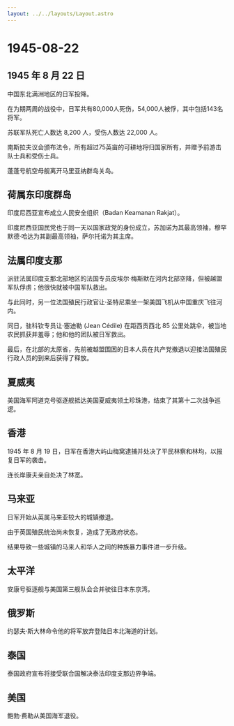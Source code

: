 ```yaml
---
layout: ../../layouts/Layout.astro
---
```


# 1945-08-22

## 1945 年 8 月 22 日

中国东北满洲地区的日军投降。

在为期两周的战役中，日军共有80,000人死伤，54,000人被俘，其中包括143名将军。

苏联军队死亡人数达 8,200 人，受伤人数达 22,000 人。

南斯拉夫议会颁布法令，所有超过75英亩的可耕地将归国家所有，并赠予前游击队士兵和受伤士兵。

蓬蓬号航空母舰离开马里亚纳群岛关岛。

## 荷属东印度群岛

印度尼西亚宣布成立人民安全组织（Badan Keamanan Rakjat）。

印度尼西亚国民党也于同一天以国家政党的身份成立，苏加诺为其最高领袖，穆罕默德·哈达为其副最高领袖，萨尔托诺为其主席。

## 法属印度支那

派驻法属印度支那北部地区的法国专员皮埃尔·梅斯默在河内北部空降，但被越盟军队俘虏；他很快就被中国军队救出。

与此同时，另一位法国殖民行政官让·圣特尼乘坐一架美国飞机从中国重庆飞往河内。

同日，驻科钦专员让·塞迪勒 (Jean Cédile) 在距西贡西北 85
公里处跳伞，被当地农民抓获并羞辱；他和他的团队被日军救出。

最后，在北部的太原省，先前被越盟围困的日本人员在共产党撤退以迎接法国殖民行政人员的到来后获得了释放。

## 夏威夷

美国海军阿道克号驱逐舰抵达美国夏威夷领土珍珠港，结束了其第十二次战争巡逻。

## 香港

1945 年 8 月 19
日，日军在香港大屿山梅窝逮捕并处决了平民林察和林均，以报复日军的袭击。

连长岸康夫亲自处决了林宽。

## 马来亚

日军开始从英属马来亚较大的城镇撤退。

由于英国殖民统治尚未恢复，造成了无政府状态。

结果导致一些城镇的马来人和华人之间的种族暴力事件进一步升级。

## 太平洋

安康号驱逐舰与美国第三舰队会合并驶往日本东京湾。

## 俄罗斯

约瑟夫·斯大林命令他的将军放弃登陆日本北海道的计划。

## 泰国

泰国政府宣布将接受联合国解决泰法印度支那边界争端。

## 美国

鲍勃·费勒从美国海军退役。
